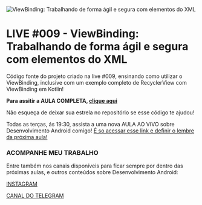 ![ViewBinding: Trabalhando de forma ágil e segura com elementos do XML](http://i3.ytimg.com/vi/AP6b3SX4toI/maxresdefault.jpg "ViewBinding: Trabalhando de forma ágil e segura com elementos do XML")

# LIVE #009 - ViewBinding: Trabalhando de forma ágil e segura com elementos do XML

Código fonte do projeto criado na live #009, ensinando como utilizar o ViewBinding, inclusive com um exemplo completo de RecyclerView com ViewBinding em Kotlin!

**Para assitir a AULA COMPLETA, [clique aqui](https://www.youtube.com/watch?v=AP6b3SX4toI)**

Não esqueça de deixar sua estrela no repositório se esse código te ajudou!

Todas as terças, ás 19:30, assista a uma nova AULA AO VIVO sobre Desenvolvimento Android comigo! [É so acessar esse link e definir o lembre da próxima aula!](http://ocanha.com/bio)

### ACOMPANHE MEU TRABALHO

Entre também nos canais disponíveis para ficar sempre por dentro das próximas aulas, e outros conteúdos sobre Desenvolvimento Android:

[INSTAGRAM](https://www.instagram.com/kaiqueocanha/)

[CANAL DO TELEGRAM](https://t.me/semanadomobile)
